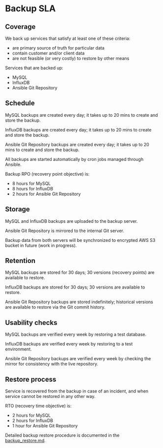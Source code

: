 # Backup SLA

## Coverage

We back up services that satisfy at least one of these criteria:
 - are primary source of truth for particular data
 - contain customer and/or client data
 - are not feasible (or very costly) to restore by other means

Services that are backed up:
 - MySQL
 - InfluxDB
 - Ansible Git Repository


## Schedule

MySQL backups are created every day; it takes up to 20 mins to create and store the backup.

InfluxDB backups are created every day; it takes up to 20 mins to create and store the backup.

Ansible Git Repository backups are created every day; it takes up to 20 mins to create and store the backup.

All backups are started automatically by cron jobs managed through Ansible.

Backup RPO (recovery point objective) is:
 - 8 hours for MySQL
 - 8 hours for InfluxDB
 - 2 hours for Ansible Git Repository


## Storage

MySQL and InfluxDB backups are uploaded to the backup server.

Ansible Git Repository is mirrored to the internal Git server.

Backup data from both servers will be synchronized to encrypted AWS S3 bucket in future (work in progress).


## Retention

MySQL backups are stored for 30 days; 30 versions (recovery points) are available to restore.

InfluxDB backups are stored for 30 days; 30 versions are available to restore.

Ansible Git Repository backups are stored indefinitely; historical versions are available to restore via the Git commit history.


## Usability checks

MySQL backups are verified every week by restoring a test database.

InfluxDB backups are verified every week by restoring to a test environment.

Ansible Git Repository backups are verified every week by checking the mirror for consistency with the live repository.


## Restore process

Service is recovered from the backup in case of an incident, and when service cannot be restored in any other way.

RTO (recovery time objective) is:
 - 2 hours for MySQL
 - 2 hours for InfluxDB
 - 1 hour for Ansible Git Repository

Detailed backup restore procedure is documented in the [backup_restore.md](./backup_restore.md).